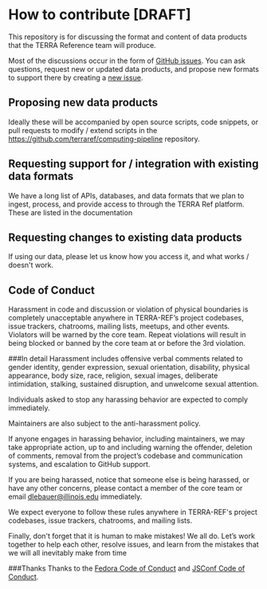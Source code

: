 # How to contribute [DRAFT]

This repository is for discussing the format and content of data products that the TERRA Reference team will produce.

Most of the discussions occur in the form of [GitHub issues](https://github.com/terraref/reference-data/issues). You can ask questions, request new or updated data products, and propose new formats to support there by creating a [new issue](https://github.com/terraref/reference-data/issues/new).

## Proposing new data products

Ideally these will be accompanied by open source scripts, code snippets, or pull requests to modify / extend scripts in the https://github.com/terraref/computing-pipeline repository.

## Requesting support for / integration with existing data formats

We have a long list of APIs, databases, and data formats that we plan to ingest, process, and provide access to through the TERRA Ref platform. These are listed in the documentation <!--todo more details here and in documentation-->

## Requesting changes to existing data products

If using our data, please let us know how you access it, and what works / doesn't work.


## Code of Conduct

Harassment in code and discussion or violation of physical boundaries is completely unacceptable anywhere in TERRA-REF’s project codebases, issue trackers, chatrooms, mailing lists, meetups, and other events. Violators will be warned by the core team. Repeat violations will result in being blocked or banned by the core team at or before the 3rd violation.

###In detail
Harassment includes offensive verbal comments related to gender identity, gender expression, sexual orientation, disability, physical appearance, body size, race, religion, sexual images, deliberate intimidation, stalking, sustained disruption, and unwelcome sexual attention.

Individuals asked to stop any harassing behavior are expected to comply immediately.

Maintainers are also subject to the anti-harassment policy.

If anyone engages in harassing behavior, including maintainers, we may take appropriate action, up to and including warning the offender, deletion of comments, removal from the project’s codebase and communication systems, and escalation to GitHub support.

If you are being harassed, notice that someone else is being harassed, or have any other concerns, please contact a member of the core team or email dlebauer@illinois.edu immediately.

We expect everyone to follow these rules anywhere in TERRA-REF's project codebases, issue trackers, chatrooms, and mailing lists.

Finally, don't forget that it is human to make mistakes! We all do. Let’s work together to help each other, resolve issues, and learn from the mistakes that we will all inevitably make from time 

###Thanks
Thanks to the [Fedora Code of Conduct](https://getfedora.org/code-of-conduct) and [JSConf Code of Conduct](http://jsconf.com/codeofconduct.html).
